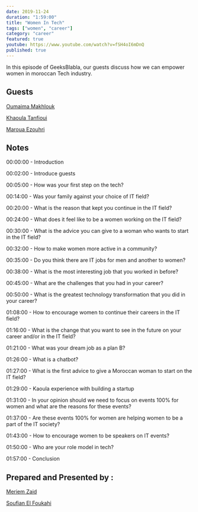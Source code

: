 ```yaml
---
date: 2019-11-24
duration: "1:59:00"
title: "Women In Tech"
tags: ["women", "career"]
category: "career"
featured: true
youtube: https://www.youtube.com/watch?v=fSH4oI6mDnQ
published: true
---
```


In this episode of GeeksBlabla, our guests discuss how we can empower women in moroccan Tech industry.

## Guests

[Oumaima Makhlouk](https://www.facebook.com/oumi.makhlouk/)

[Khaoula Tanfioui](https://www.linkedin.com/in/khaoula-tanfioui-9b15a310a/)

[Maroua Ezouhri](https://www.linkedin.com/in/maroua-ezouhri-381174a7/)

## Notes

00:00:00 - Introduction

00:02:00 - Introduce guests

00:05:00 - How was your first step on the tech?

00:14:00 - Was your family against your choice of IT field?

00:20:00 - What is the reason that kept you continue in the IT field?

00:24:00 - What does it feel like to be a women working on the IT field?

00:30:00 - What is the advice you can give to a woman who wants to start in the IT field?

00:32:00 - How to make women more active in a community?

00:35:00 - Do you think there are IT jobs for men and another to women?

00:38:00 - What is the most interesting job that you worked in before?

00:45:00 - What are the challenges that you had in your career?

00:50:00 - What is the greatest technology transformation that you did in your career?

01:08:00 - How to encourage women to continue their careers in the IT field?

01:16:00 - What is the change that you want to see in the future on your career and/or in the IT field?

01:21:00 - What was your dream job as a plan B?

01:26:00 - What is a chatbot?

01:27:00 - What is the first advice to give a Moroccan woman to start on the IT field?

01:29:00 - Kaoula experience with building a startup

01:31:00 - In your opinion should we need to focus on events 100% for women and what are the reasons for these events?

01:37:00 - Are these events 100% for women are helping women to be a part of the IT society?

01:43:00 - How to encourage women to be speakers on IT events?

01:50:00 - Who are your role model in tech?

01:57:00 - Conclusion

## Prepared and Presented by :

[Meriem Zaid](https://twitter.com/_iMeriem)

[Soufian El Foukahi](https://twitter.com/soufyanAI)
